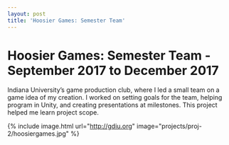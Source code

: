 ```yaml
---
layout: post
title: 'Hoosier Games: Semester Team'
---
```

# Hoosier Games: Semester Team - September 2017 to December 2017

Indiana University’s game production club, where I led a small team on a game idea of my creation. I worked on setting goals for the team, helping program in Unity, and creating presentations at milestones. This project helped me learn project scope.

{% include image.html url="http://gdiu.org" image="projects/proj-2/hoosiergames.jpg" %}

